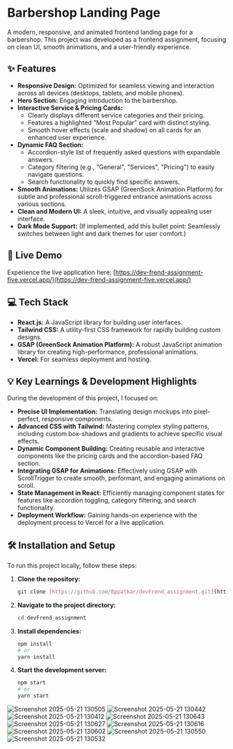 # Barbershop Landing Page

A modern, responsive, and animated frontend landing page for a barbershop. This project was developed as a frontend assignment, focusing on clean UI, smooth animations, and a user-friendly experience.

## ✨ Features

* **Responsive Design:** Optimized for seamless viewing and interaction across all devices (desktops, tablets, and mobile phones).
* **Hero Section:** Engaging introduction to the barbershop.
* **Interactive Service & Pricing Cards:**
    * Clearly displays different service categories and their pricing.
    * Features a highlighted "Most Popular" card with distinct styling.
    * Smooth hover effects (scale and shadow) on all cards for an enhanced user experience.
* **Dynamic FAQ Section:**
    * Accordion-style list of frequently asked questions with expandable answers.
    * Category filtering (e.g., "General", "Services", "Pricing") to easily navigate questions.
    * Search functionality to quickly find specific answers.
* **Smooth Animations:** Utilizes GSAP (GreenSock Animation Platform) for subtle and professional scroll-triggered entrance animations across various sections.
* **Clean and Modern UI:** A sleek, intuitive, and visually appealing user interface.
* **Dark Mode Support:** (If implemented, add this bullet point: Seamlessly switches between light and dark themes for user comfort.)

## 🚀 Live Demo

Experience the live application here:
[https://dev-frend-assignment-five.vercel.app/](https://dev-frend-assignment-five.vercel.app/)

## 💻 Tech Stack

* **React.js:** A JavaScript library for building user interfaces.
* **Tailwind CSS:** A utility-first CSS framework for rapidly building custom designs.
* **GSAP (GreenSock Animation Platform):** A robust JavaScript animation library for creating high-performance, professional animations.
* **Vercel:** For seamless deployment and hosting.

## 💡 Key Learnings & Development Highlights

During the development of this project, I focused on:

* **Precise UI Implementation:** Translating design mockups into pixel-perfect, responsive components.
* **Advanced CSS with Tailwind:** Mastering complex styling patterns, including custom box-shadows and gradients to achieve specific visual effects.
* **Dynamic Component Building:** Creating reusable and interactive components like the pricing cards and the accordion-based FAQ section.
* **Integrating GSAP for Animations:** Effectively using GSAP with ScrollTrigger to create smooth, performant, and engaging animations on scroll.
* **State Management in React:** Efficiently managing component states for features like accordion toggling, category filtering, and search functionality.
* **Deployment Workflow:** Gaining hands-on experience with the deployment process to Vercel for a live application.

## 🛠️ Installation and Setup

To run this project locally, follow these steps:

1.  **Clone the repository:**
    ```bash
    git clone [https://github.com/Bppatkar/devFrend_assignment.git](https://github.com/Bppatkar/devFrend_assignment.git)
    ```
2.  **Navigate to the project directory:**
    ```bash
    cd devFrend_assignment
    ```
3.  **Install dependencies:**
    ```bash
    npm install
    # or
    yarn install
    ```
4.  **Start the development server:**
    ```bash
    npm start
    # or
    yarn start
    ```
  

![Screenshot 2025-05-21 130505](https://github.com/user-attachments/assets/d0c69f12-a8ff-4160-bc6a-e92d85e76516)
![Screenshot 2025-05-21 130442](https://github.com/user-attachments/assets/c04972be-26d1-46c4-be07-3cf0607cf0c6)
![Screenshot 2025-05-21 130412](https://github.com/user-attachments/assets/8ad023fb-dc29-4169-9af5-ec6ce870fab2)
![Screenshot 2025-05-21 130643](https://github.com/user-attachments/assets/41d779b9-c7a1-48f9-8a7c-79dbfa7d216b)
![Screenshot 2025-05-21 130627](https://github.com/user-attachments/assets/c9fb7b80-6c3d-4441-8e03-742a15b63f82)
![Screenshot 2025-05-21 130616](https://github.com/user-attachments/assets/0139ee5b-5f73-4a0d-b4fe-b866ae4dfdc7)
![Screenshot 2025-05-21 130602](https://github.com/user-attachments/assets/fb10d432-e1cd-4b33-b8c2-bfa9237201cd)
![Screenshot 2025-05-21 130550](https://github.com/user-attachments/assets/acb5a9a4-6895-4137-959f-9abb746e08d7)
![Screenshot 2025-05-21 130532](https://github.com/user-attachments/assets/cf4a0932-8191-420c-a39d-fc5178dce545)


